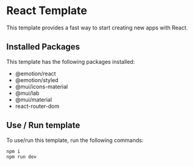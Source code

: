 # React Template

This template provides a fast way to start creating new apps with React.

## Installed Packages

This template has the following packages installed:

- @emotion/react
- @emotion/styled
- @mui/icons-material
- @mui/lab
- @mui/material
- react-router-dom

## Use / Run template

To use/run this template, run the following commands:

```
npm i
npm run dev
```
